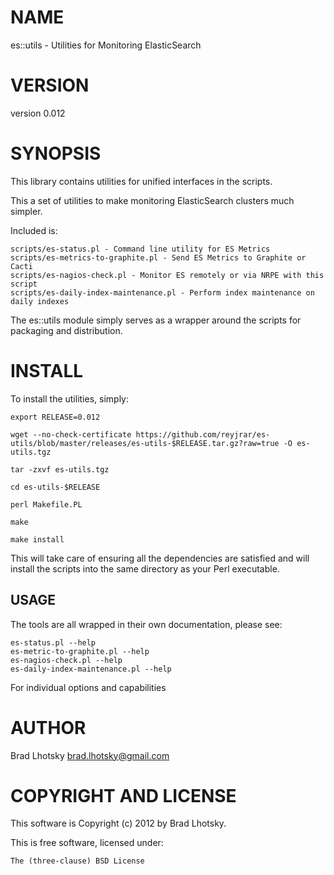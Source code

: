 # NAME

es::utils - Utilities for Monitoring ElasticSearch

# VERSION

version 0.012

# SYNOPSIS

This library contains utilities for unified interfaces in the scripts.

This a set of utilities to make monitoring ElasticSearch clusters much simpler.

Included is:

    scripts/es-status.pl - Command line utility for ES Metrics
    scripts/es-metrics-to-graphite.pl - Send ES Metrics to Graphite or Cacti
    scripts/es-nagios-check.pl - Monitor ES remotely or via NRPE with this script
    scripts/es-daily-index-maintenance.pl - Perform index maintenance on daily indexes

The es::utils module simply serves as a wrapper around the scripts for packaging and
distribution.

# INSTALL

To install the utilities, simply:

    export RELEASE=0.012

    wget --no-check-certificate https://github.com/reyjrar/es-utils/blob/master/releases/es-utils-$RELEASE.tar.gz?raw=true -O es-utils.tgz

    tar -zxvf es-utils.tgz

    cd es-utils-$RELEASE

    perl Makefile.PL

    make

    make install

This will take care of ensuring all the dependencies are satisfied and will install the scripts into the same
directory as your Perl executable.

## USAGE

The tools are all wrapped in their own documentation, please see:

    es-status.pl --help
    es-metric-to-graphite.pl --help
    es-nagios-check.pl --help
    es-daily-index-maintenance.pl --help

For individual options and capabilities

# AUTHOR

Brad Lhotsky <brad.lhotsky@gmail.com>

# COPYRIGHT AND LICENSE

This software is Copyright (c) 2012 by Brad Lhotsky.

This is free software, licensed under:

    The (three-clause) BSD License
